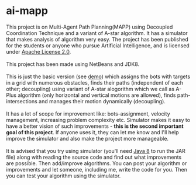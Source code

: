 # ai-mapp
This project is on Multi-Agent Path Planning(MAPP) using Decoupled Coordination Technique and a variant of A-star algorithm.
It has a simulator that makes analysis of algorithm very easy.
The project has been published for the students or anyone who pursue Artificial Intelligence, and is licensed under <a href="http://www.apache.org/licenses/LICENSE-2.0">Apache License 2.0</a>.
<br><br>
This project has been made using NetBeans and JDK8.
<br><br>
This is just the basic version (see <a href="https://youtu.be/Tfu6WJT_ecE">demo</a>) which assigns the bots with targets in a grid with numerous obstacles, finds their paths (independent of each other; decoupling) using variant of A-star alogorithm which we call as A-Plus algorithm (only horizontal and vertical motions are allowed), finds path-intersections and manages their motion dynamically (decoupling).
<br><br>
It has a lot of scope for improvement like: bots-assignment, velocity management, increasing problem complexity etc. 
Simulator makes it easy to have a better vision of such improvements - <b>this is the second important goal of this project</b>. 
If anyone uses it, they can let me know and I'll help improve the simulator and also make the project more manageable.
<br><br>
It is advised that you try using simulator (you'll need <a href="https://java.com/en/download/">Java 8</a> to run the JAR file) along with reading the source code and find out what improvements are possible. 
Then add/improve algorithms. You can post your algorithm or improvements and let someone, including me, write the code for you. Then you can test your algorithm using the simulator.
